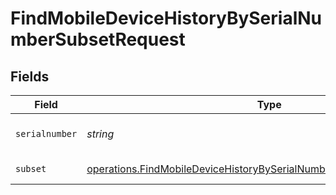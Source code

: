 # FindMobileDeviceHistoryBySerialNumberSubsetRequest


## Fields

| Field                                                                                                                                                          | Type                                                                                                                                                           | Required                                                                                                                                                       | Description                                                                                                                                                    |
| -------------------------------------------------------------------------------------------------------------------------------------------------------------- | -------------------------------------------------------------------------------------------------------------------------------------------------------------- | -------------------------------------------------------------------------------------------------------------------------------------------------------------- | -------------------------------------------------------------------------------------------------------------------------------------------------------------- |
| `serialnumber`                                                                                                                                                 | *string*                                                                                                                                                       | :heavy_check_mark:                                                                                                                                             | Serial number to filter by                                                                                                                                     |
| `subset`                                                                                                                                                       | [operations.FindMobileDeviceHistoryBySerialNumberSubsetPathParamSubset](../../models/operations/findmobiledevicehistorybyserialnumbersubsetpathparamsubset.md) | :heavy_check_mark:                                                                                                                                             | Subset to filter by                                                                                                                                            |